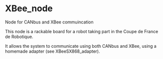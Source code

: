 # XBee_node
Node for CANbus and XBee commuincation

This node is a rackable board for a robot taking part in the Coupe de France de Robotique.

It allows the system to communicate using both CANbus and XBee, using a homemade adapter (see XBeeSX868_adapter).
